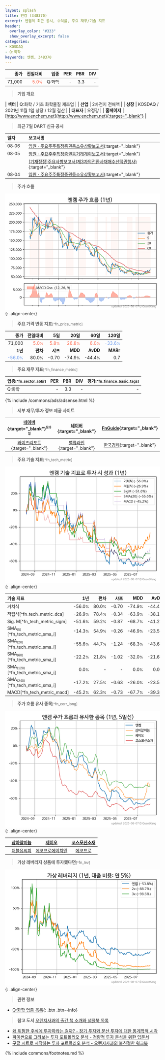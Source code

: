 ```yaml
---
layout: splash
title: 엔켐 (348370)
excerpt: 엔켐의 최근 공시, 수익률, 주요 재무/기술 지표
header:
  overlay_color: "#333"
  show_overlay_excerpt: false
categories:
- KOSDAQ
- Q:화학
keywords: 엔켐, 348370
---
```


| **종가** | **전일대비** | **업종** | **PER** | **PBR** | **DIV** |
| -------: | -----------: | -------: | ------: | ------: | ------: |
| 71,000 | <span style="color: tomato">5.0<small>%</small></span> | Q:화학 | - | 3.3 | - |

<!-- more -->


> **기업 개요**<a id="company"></a>

| <span style="white-space:nowrap;">**섹터**</span> | Q:화학 / 기초 화학물질 제조업 |
| <span style="white-space:nowrap;">**산업**</span> | 2차전지 전해액 |
| <span style="white-space:nowrap;">**상장**</span> | KOSDAQ / 2021년 11월 1일 상장 / 12월 결산 |
| <span style="white-space:nowrap;">**대표자**</span> | 오정강 |
| <span style="white-space:nowrap;">**홈페이지**</span> | [http://www.enchem.net](http://www.enchem.net){:target="_blank"} |


> **최근 7일 DART 신규 공시**<a id="dart"></a>

| **일자** |      | **보고서명** |
| :------- | :--- | :----------- |
| 08&#x2011;06 | | [임원ㆍ주요주주특정증권등소유상황보고서](https://dart.fss.or.kr/dsaf001/main.do?rcpNo=20250806000341){:target="_blank"} |
| 08&#x2011;05 | | [임원ㆍ주요주주특정증권등거래계획보고서](https://dart.fss.or.kr/dsaf001/main.do?rcpNo=20250805000314){:target="_blank"} |
|  | | [[기재정정]주요사항보고서(제3자의전환사채매수선택권행사)](https://dart.fss.or.kr/dsaf001/main.do?rcpNo=20250805000309){:target="_blank"} |
| 08&#x2011;04 | | [임원ㆍ주요주주특정증권등소유상황보고서](https://dart.fss.or.kr/dsaf001/main.do?rcpNo=20250804000269){:target="_blank"} |


> **주가 흐름**<a id="price"></a>

![348370](/stock/images/348370.png){: .align-center}


> **주요 가격 변동 지표**<small>[^fn_price_metric]</small>

| **종가** | **전일대비** | **5일** | **20일** | **60일** | **120일** |
| -------: | -----------: | ------: | -------: | -------: | --------: |
| 71,000 | <span style="color: tomato">5.0<small>%</small></span> | <span style="color: tomato">5.8<small>%</small></span> | <span style="color: tomato">26.8<small>%</small></span> | <span style="color: tomato">6.0<small>%</small></span> | <span style="color: cornflowerblue">-33.6<small>%</small></span> |
| **1년** | **편차** | **샤프** | **MDD** | **AvDD** | **MARr** |
| <span style="color: cornflowerblue">-56.0<small>%</small></span> | 80.0<small>%</small> | -0.70 | -74.9<small>%</small> | -44.4<small>%</small> | 0.7 |


> **주요 재무 지표**<small>[^fn_finance_metric]</small>

| **업종**<small>[^fn_sector_abbr]</small> | **PER** | **PBR** | **DIV** | **평가**<small>[^fn_finance_basic_tags]</small> |
| :--------------------------------------- | ------: | ------: | ------: | ----------------------------------------------: |
| Q:화학 | - | 3.3 | - | - |



{% include /commons/ads/adsense.html %}

> **세부 재무/투자 정보 제공 사이트**

| [네이버](https://m.stock.naver.com/domestic/stock/348370/finance/summary){:target="_blank"}<sup><small>모바일</small></sup> | [네이버](https://finance.naver.com/item/coinfo.naver?code=348370){:target="_blank"} | [FnGuide](https://comp.fnguide.com/SVO2/ASP/SVD_Invest.asp?gicode=A348370&MenuYn=Y){:target="_blank"} |
| :---: | :---: | :---: |
| [와이즈리포트](https://comp.wisereport.co.kr/company/c1040001.aspx?cmp_cd=348370){:target="_blank"} | [밸류라인](https://www.valueline.co.kr/finance/summary/348370){:target="_blank"} | [한국경제](https://markets.hankyung.com/stock/348370/financial-summary){:target="_blank"} |


> **주요 기술 지표**<small>[^fn_tech_metric]</small>


![348370](/stock/images/348370_tech.png){: .align-center}

| **기술 지표** | **1년** | **편차** | **샤프** | **MDD** | **AvDD** |
| :------------ | ------: | -----------: | -------: | ------: | -------: |
| 거치식 | -56.0<small>%</small> | 80.0<small>%</small> | -0.70 | -74.9<small>%</small> | -44.4<small>%</small> |
| 적립식[^fn_tech_metric_dca] | -26.9<small>%</small> | 78.4<small>%</small> | -0.34 | -63.9<small>%</small> | -38.1<small>%</small> |
| Sig. M[^fn_tech_metric_sigm] | -51.6<small>%</small> | 59.2<small>%</small> | -0.87 | -68.7<small>%</small> | -41.2<small>%</small> |
| SMA<small><sub>(5)</sub></small>[^fn_tech_metric_sma_i] | -14.3<small>%</small> | 54.9<small>%</small> | -0.26 | -46.9<small>%</small> | -23.5<small>%</small> |
| SMA<small><sub>(20)</sub></small>[^fn_tech_metric_sma_i] | -55.6<small>%</small> | 44.7<small>%</small> | -1.24 | -68.3<small>%</small> | -43.6<small>%</small> |
| SMA<small><sub>(60)</sub></small>[^fn_tech_metric_sma_i] | -22.2<small>%</small> | 21.8<small>%</small> | -1.02 | -32.0<small>%</small> | -21.6<small>%</small> |
| SMA<small><sub>(120)</sub></small>[^fn_tech_metric_sma_i] | 0.0<small>%</small> | - | - | 0.0<small>%</small> | 0.0<small>%</small> |
| SMA<small><sub>(240)</sub></small>[^fn_tech_metric_sma_i] | -17.2<small>%</small> | 27.5<small>%</small> | -0.63 | -26.0<small>%</small> | -23.5<small>%</small> |
| MACD[^fn_tech_metric_macd] | -45.2<small>%</small> | 62.3<small>%</small> | -0.73 | -67.7<small>%</small> | -39.3<small>%</small> |


> **주가 흐름 유사 종목**<a id="corr"></a><small>[^fn_corr_long]</small>

![348370](/stock/images/348370_corr.png){: .align-center}

|       | [삼아알미늄](/006110/) | [제이오](/418550/) | [코스모신소재](/005070/) |
| :---: | :------------------------------------: | :------------------------------------: | :------------------------------------: |
|       | [더블유씨피](/393890/) | [에코프로에이치엔](/383310/) | [에코프로](/086520/) |


> **가상 레버리지 상품에 투자했다면**<a id="2x"></a><small>[^fn_lev]</small>

![348370](/stock/images/348370_2x.png){: .align-center}


> **관련 정보**

- [Q:화학 업종 목록](/stats/sector/kosdaq_업종_화학_종목/){: .btn .btn--info}

> **참고 도서** [오렌지사과의 출간 책 소개와 샘플북 목록](https://kongdori.tistory.com/691)

- [왜 위험한 주식에 투자하라는 걸까? - 장기 투자와 분산 투자에 대한 통계학적 시각](https://kongdori.tistory.com/421)
- [파이썬으로 그려보는 투자 포트폴리오 분석  - 정량적 투자 분석을 위한 입문서](https://kongdori.tistory.com/643)
- [구글 시트로 시작하는 투자 포트폴리오 분석 - 오렌지사과의 불친절한 워크북](https://kongdori.tistory.com/449)


{% include commons/footnotes.md %}